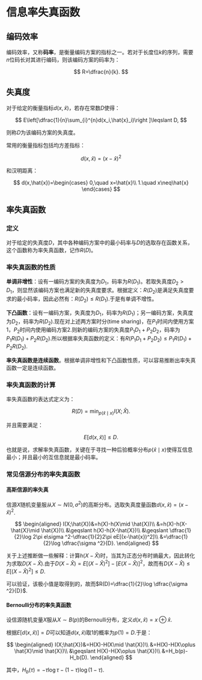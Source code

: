 # 信息率失真函数

## 编码效率

编码效率，又称**码率**，是衡量编码方案的指标之一。若对于长度位$k$的序列，需要$n$位码长对其进行编码，则该编码方案的码率为：

$$
R=\dfrac{n}{k}.
$$

## 失真度

对于给定的衡量指标$d(x,\hat{x})$，若存在常数$D$使得：

$$
E\left[\dfrac{1}{n}\sum_{i}^{n}d(x_i,\hat{x}_i)\right ]\leqslant D,
$$

则称$D$为该编码方案的失真度。

常用的衡量指标包括均方差指标：

$$
d(x,\hat{x})=(x-\hat{x})^2
$$

和汉明距离：

$$
d(x,\hat{x})=\begin{cases}
0,\quad x=\hat{x}\\
1.\quad x\neq\hat{x}
\end{cases}
$$

## 率失真函数

### 定义

对于给定的失真度$D$，其中各种编码方案中的最小码率与$D$的选取存在函数关系，这个函数称为率失真函数，记作$R(D)$。

### 率失真函数的性质

**单调非增性**：设有一编码方案的失真度为$D_1$，码率为$R(D_1)$。若取失真度$D_2 > D_1$，则显然该编码方案也满足新的失真度要求。根据定义：$R(D_2)$是满足失真度要求的最小码率，因此必然有：$R(D_2)\leqslant R(D_1)$.于是有单调不增性。

**下凸函数**：设有一编码方案，失真度为$D_1$，码率为$R(D_1)$；另一编码方案，失真度为$D_2$，码率为$R(D_2)$.现在对上述两方案时分(time sharing)，在$P_1$时间内使用方案$1$，$P_2$时间内使用编码方案$2$.则新的编码方案的失真度$P_1D_1+P_2D_2$，码率为$P_1R(D_1)+P_2R(D_2)$.所以根据率失真函数的定义：有$R(P_1D_1+P_2D_2)\leqslant P_1R(D_1)+P_2R(D_2)$.

**率失真函数是连续函数**。根据单调非增性和下凸函数性质，可以容易推断出率失真函数一定是连续函数。

### 率失真函数的计算

率失真函数的表达式定义为：

$$
R(D)=\min _{p(\hat{x}\mid x)}I(X;\hat{X}).
$$

并且需要满足：

$$
E[d(x,\hat{x})]\leqslant D.
$$

也就是说，求解率失真函数，关键在于寻找一种后验概率分布$p(\hat{x}\mid x)$使得互信息最小；并且最小的互信息就是最小码率。

### 常见信源分布的率失真函数

#### 高斯信源的率失真

信源$X$随机变量服从$X\sim N(0,\sigma ^2)$的高斯分布。选取失真度量函数$d(x,\hat{x})=(x-\hat{x})^2$.

$$
\begin{aligned}
I(X;\hat{X})&=h(X)-h(X\mid \hat{X})\\
&=h(X)-h(X-\hat{X}\mid \hat{X})\\
&\geqslant h(X)-h(X-\hat{X})\\
&\geqslant \dfrac{1}{2}\log 2\pi e\sigma ^2-\dfrac{1}{2}2\pi eE[(x-\hat{x})^2]\\
&=\dfrac{1}{2}\log \dfrac{\sigma ^2}{D}.
\end{aligned}
$$

关于上述推断做一些解释：计算$h(X-\hat{X})$时，当其为正态分布时熵最大，因此转化为求取$D(X-\hat{X})$.由于$D(X-\hat{X})=E[(X-\hat{X})^2]-[E(X-\hat{X})]^2$，故而有$D(X-\hat{X})\leqslant E[(X-\hat{X})^2]\leqslant D.$

可以验证，该极小值是取得到的，故而$R(D)=\dfrac{1}{2}\log \dfrac{\sigma ^2}{D}$.

#### Bernoulli分布的率失真函数

设信源随机变量$X$服从$X\sim B(p)$的Bernoulli分布，定义$d(x,\hat{x})=x\oplus \hat{x}$.

根据$E[d(x,\hat{x})]=D$可以知道$d(x,\hat{x})$取1的概率为$p(1)=D.$于是：

$$
\begin{aligned}
I(X;\hat{X})&=H(X)-H(X\mid \hat{X})\\
&=H(X)-H(X\oplus \hat{X}\mid \hat{X})\\
&\geqslant H(X)-H(X\oplus \hat{X})\\
&=H_b(p)-H_b(D).
\end{aligned}
$$

其中，$H_b(\tau)=-\tau \log \tau -(1-\tau )\log (1-\tau)$.